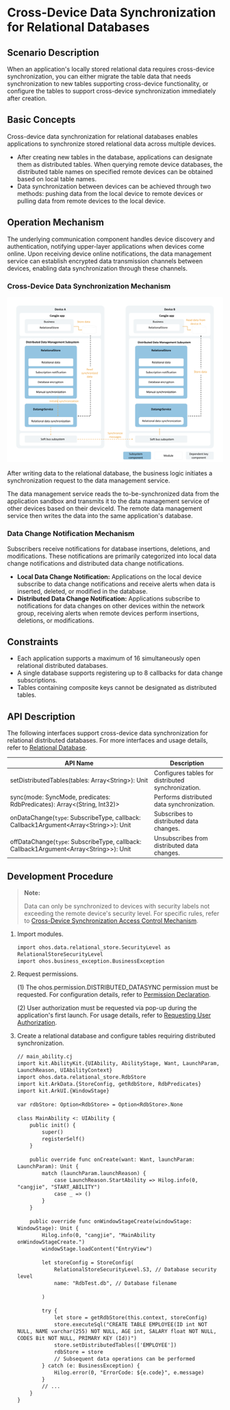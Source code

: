 # Cross-Device Data Synchronization for Relational Databases

## Scenario Description

When an application's locally stored relational data requires cross-device synchronization, you can either migrate the table data that needs synchronization to new tables supporting cross-device functionality, or configure the tables to support cross-device synchronization immediately after creation.

## Basic Concepts

Cross-device data synchronization for relational databases enables applications to synchronize stored relational data across multiple devices.

- After creating new tables in the database, applications can designate them as distributed tables. When querying remote device databases, the distributed table names on specified remote devices can be obtained based on local table names.
- Data synchronization between devices can be achieved through two methods: pushing data from the local device to remote devices or pulling data from remote devices to the local device.

## Operation Mechanism

The underlying communication component handles device discovery and authentication, notifying upper-layer applications when devices come online. Upon receiving device online notifications, the data management service can establish encrypted data transmission channels between devices, enabling data synchronization through these channels.

### Cross-Device Data Synchronization Mechanism

![relationalStore_sync](figures/relational-store-sync.png)   <!-- ToBeReviewd -->

After writing data to the relational database, the business logic initiates a synchronization request to the data management service.

The data management service reads the to-be-synchronized data from the application sandbox and transmits it to the data management service of other devices based on their deviceId. The remote data management service then writes the data into the same application's database.

### Data Change Notification Mechanism

Subscribers receive notifications for database insertions, deletions, and modifications. These notifications are primarily categorized into local data change notifications and distributed data change notifications.

- **Local Data Change Notification:** Applications on the local device subscribe to data change notifications and receive alerts when data is inserted, deleted, or modified in the database.
- **Distributed Data Change Notification:** Applications subscribe to notifications for data changes on other devices within the network group, receiving alerts when remote devices perform insertions, deletions, or modifications.

## Constraints

- Each application supports a maximum of 16 simultaneously open relational distributed databases.
- A single database supports registering up to 8 callbacks for data change subscriptions.
- Tables containing composite keys cannot be designated as distributed tables.

## API Description

The following interfaces support cross-device data synchronization for relational distributed databases. For more interfaces and usage details, refer to [Relational Database](../../../API_Reference/source_en/ArkData/cj-apis-relational_store.md).

| API Name | Description |
| -------- | -------- |
| setDistributedTables(tables: Array\<String>): Unit | Configures tables for distributed synchronization. |
| sync(mode: SyncMode, predicates: RdbPredicates): Array\<(String, Int32)> | Performs distributed data synchronization. |
| onDataChange(`type`: SubscribeType, callback: Callback1Argument\<Array\<String>>): Unit | Subscribes to distributed data changes. |
| offDataChange(`type`: SubscribeType, callback: Callback1Argument\<Array\<String>>): Unit | Unsubscribes from distributed data changes. |

## Development Procedure

> **Note:**
>
> Data can only be synchronized to devices with security labels not exceeding the remote device's security level. For specific rules, refer to [Cross-Device Synchronization Access Control Mechanism](cj-access-control-by-device-and-data-level.md#跨设备同步访问控制机制).

1. Import modules.

    <!-- compile -->

    ```cangjie
    import ohos.data.relational_store.SecurityLevel as RelationalStoreSecurityLevel
    import ohos.business_exception.BusinessException
    ```

2. Request permissions.

   (1) The ohos.permission.DISTRIBUTED_DATASYNC permission must be requested. For configuration details, refer to [Permission Declaration](../security/AccessToken/cj-declare-permissions.md).

   (2) User authorization must be requested via pop-up during the application's first launch. For usage details, refer to [Requesting User Authorization](../security/AccessToken/cj-request-user-authorization.md).

3. Create a relational database and configure tables requiring distributed synchronization.

    <!-- compile -->

    ```cangjie
    // main_ability.cj
    import kit.AbilityKit.{UIAbility, AbilityStage, Want, LaunchParam, LaunchReason, UIAbilityContext}
    import ohos.data.relational_store.RdbStore
    import kit.ArkData.{StoreConfig, getRdbStore, RdbPredicates}
    import kit.ArkUI.{WindowStage}

    var rdbStore: Option<RdbStore> = Option<RdbStore>.None

    class MainAbility <: UIAbility {
        public init() {
            super()
            registerSelf()
        }

        public override func onCreate(want: Want, launchParam: LaunchParam): Unit {
            match (launchParam.launchReason) {
                case LaunchReason.StartAbility => Hilog.info(0, "cangjie", "START_ABILITY")
                case _ => ()
            }
        }

        public override func onWindowStageCreate(windowStage: WindowStage): Unit {
            Hilog.info(0, "cangjie", "MainAbility onWindowStageCreate.")
            windowStage.loadContent("EntryView")

            let storeConfig = StoreConfig(
                RelationalStoreSecurityLevel.S3, // Database security level
                name: "RdbTest.db", // Database filename
                
            )

            try {
                let store = getRdbStore(this.context, storeConfig)
                store.executeSql("CREATE TABLE EMPLOYEE(ID int NOT NULL, NAME varchar(255) NOT NULL, AGE int, SALARY float NOT NULL, CODES Bit NOT NULL, PRIMARY KEY (Id))")
                store.setDistributedTables(['EMPLOYEE'])
                rdbStore = store
                // Subsequent data operations can be performed
            } catch (e: BusinessException) {
                Hilog.error(0, "ErrorCode: ${e.code}", e.message)
            }
            // ...
        }
    }
    ```